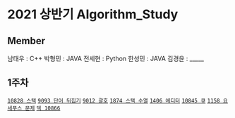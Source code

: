 # 2021 상반기 Algorithm_Study


## Member

남태우 : C++
박형민 : JAVA
전세현 : Python
한성민 : JAVA
김경윤 : _____

## 1주차

[`10828 스택`](https://www.acmicpc.net/problem/10828) [`9093 단어 뒤집기`](https://www.acmicpc.net/problem/9093) [`9012 괄호`](https://www.acmicpc.net/problem/9012) [`1874 스택 수열`](https://www.acmicpc.net/problem/1874) [`1406 에디터`](https://www.acmicpc.net/problem/1406) [`10845 큐`](https://www.acmicpc.net/problem/10845) [`1158 요세푸스 문제`](https://www.acmicpc.net/problem/1158) [`덱 10866`](https://www.acmicpc.net/problem/10866)
